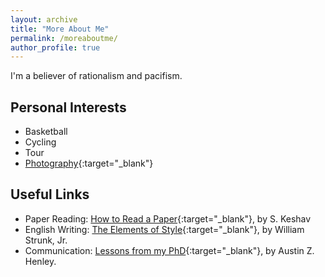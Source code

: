 ```yaml
---
layout: archive
title: "More About Me"
permalink: /moreaboutme/
author_profile: true
---
```


I'm a believer of rationalism and pacifism.

## Personal Interests
  * Basketball
  * Cycling
  * Tour
  * [Photography](https://sites.google.com/site/ruitaosphotograph/){:target="_blank"}


## Useful Links
  * Paper Reading: [How to Read a Paper](http://ccr.sigcomm.org/online/files/p83-keshavA.pdf){:target="_blank"}, by S. Keshav
  * English Writing: [The Elements of Style](http://www.crockford.com/wrrrld/style.html){:target="_blank"}, by William Strunk, Jr.
  * Communication: [Lessons from my PhD](https://austinhenley.com/blog/lessonsfrommyphd.html?continueFlag=52aa28131ff95d3fcfe75503d9531ae8){:target="_blank"}, by Austin Z. Henley.
